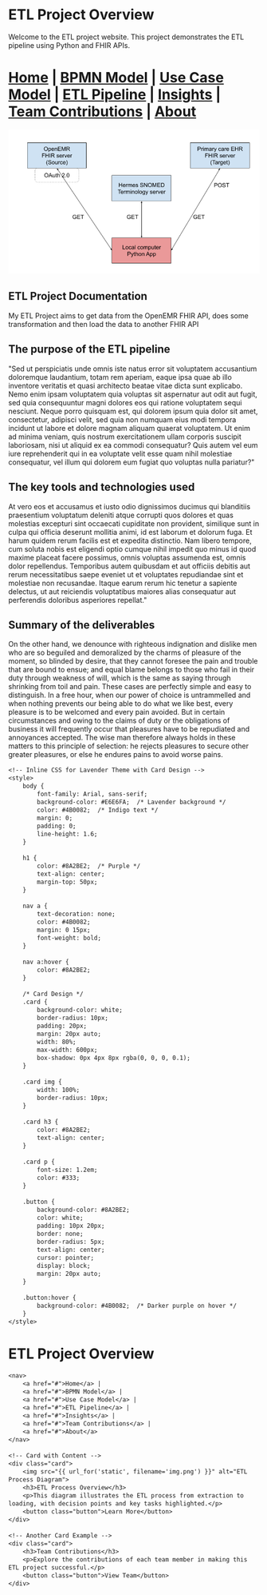# ETL Project Overview

Welcome to the ETL project website. This project demonstrates the ETL pipeline using Python and FHIR APIs.




[Home](index.md) | [BPMN Model](bpmn.md) | [Use Case Model](use_case.md) | [ETL Pipeline](etl_pipeline.md) | [Insights](insights.md) | [Team Contributions](team.md) | [About](about.md)
=======

![img_2.png](img_2.png)

## ETL Project Documentation
My ETL Project aims to get data from the OpenEMR FHIR API, does some transformation and then load the data to another FHIR API

## The purpose of the ETL pipeline
"Sed ut perspiciatis unde omnis iste natus error sit voluptatem accusantium doloremque laudantium, totam rem aperiam, eaque ipsa quae ab illo inventore veritatis et quasi architecto beatae vitae dicta sunt explicabo. Nemo enim ipsam voluptatem quia voluptas sit aspernatur aut odit aut fugit, sed quia consequuntur magni dolores eos qui ratione voluptatem sequi nesciunt. Neque porro quisquam est, qui dolorem ipsum quia dolor sit amet, consectetur, adipisci velit, sed quia non numquam eius modi tempora incidunt ut labore et dolore magnam aliquam quaerat voluptatem. Ut enim ad minima veniam, quis nostrum exercitationem ullam corporis suscipit laboriosam, nisi ut aliquid ex ea commodi consequatur? Quis autem vel eum iure reprehenderit qui in ea voluptate velit esse quam nihil molestiae consequatur, vel illum qui dolorem eum fugiat quo voluptas nulla pariatur?"

## The key tools and technologies used
At vero eos et accusamus et iusto odio dignissimos ducimus qui blanditiis praesentium voluptatum deleniti atque corrupti quos dolores et quas molestias excepturi sint occaecati cupiditate non provident, similique sunt in culpa qui officia deserunt mollitia animi, id est laborum et dolorum fuga. Et harum quidem rerum facilis est et expedita distinctio. Nam libero tempore, cum soluta nobis est eligendi optio cumque nihil impedit quo minus id quod maxime placeat facere possimus, omnis voluptas assumenda est, omnis dolor repellendus. Temporibus autem quibusdam et aut officiis debitis aut rerum necessitatibus saepe eveniet ut et voluptates repudiandae sint et molestiae non recusandae. Itaque earum rerum hic tenetur a sapiente delectus, ut aut reiciendis voluptatibus maiores alias consequatur aut perferendis doloribus asperiores repellat."

## Summary of the deliverables
On the other hand, we denounce with righteous indignation and dislike men who are so beguiled and demoralized by the charms of pleasure of the moment, so blinded by desire, that they cannot foresee the pain and trouble that are bound to ensue; and equal blame belongs to those who fail in their duty through weakness of will, which is the same as saying through shrinking from toil and pain.
These cases are perfectly simple and easy to distinguish.
In a free hour, when our power of choice is untrammelled and when nothing prevents our being able to do what we like best, every pleasure is to be welcomed and every pain avoided. But in certain circumstances and owing to the claims of duty or the obligations of business it will frequently occur that pleasures have to be repudiated and annoyances accepted. The wise man therefore always holds in these matters to this principle of selection: he rejects pleasures to secure other greater pleasures, or else he endures pains to avoid worse pains.


<!DOCTYPE html>
<html lang="en">
<head>
    <meta charset="UTF-8">
    <meta name="viewport" content="width=device-width, initial-scale=1.0">
    <title>ETL Project Overview</title>

    <!-- Inline CSS for Lavender Theme with Card Design -->
    <style>
        body {
            font-family: Arial, sans-serif;
            background-color: #E6E6FA;  /* Lavender background */
            color: #4B0082;  /* Indigo text */
            margin: 0;
            padding: 0;
            line-height: 1.6;
        }

        h1 {
            color: #8A2BE2;  /* Purple */
            text-align: center;
            margin-top: 50px;
        }

        nav a {
            text-decoration: none;
            color: #4B0082;
            margin: 0 15px;
            font-weight: bold;
        }

        nav a:hover {
            color: #8A2BE2;
        }

        /* Card Design */
        .card {
            background-color: white;
            border-radius: 10px;
            padding: 20px;
            margin: 20px auto;
            width: 80%;
            max-width: 600px;
            box-shadow: 0px 4px 8px rgba(0, 0, 0, 0.1);
        }

        .card img {
            width: 100%;
            border-radius: 10px;
        }

        .card h3 {
            color: #8A2BE2;
            text-align: center;
        }

        .card p {
            font-size: 1.2em;
            color: #333;
        }

        .button {
            background-color: #8A2BE2;
            color: white;
            padding: 10px 20px;
            border: none;
            border-radius: 5px;
            text-align: center;
            cursor: pointer;
            display: block;
            margin: 20px auto;
        }

        .button:hover {
            background-color: #4B0082;  /* Darker purple on hover */
        }
    </style>
</head>
<body>
    <h1>ETL Project Overview</h1>

    <nav>
        <a href="#">Home</a> | 
        <a href="#">BPMN Model</a> | 
        <a href="#">Use Case Model</a> | 
        <a href="#">ETL Pipeline</a> | 
        <a href="#">Insights</a> | 
        <a href="#">Team Contributions</a> | 
        <a href="#">About</a>
    </nav>

    <!-- Card with Content -->
    <div class="card">
        <img src="{{ url_for('static', filename='img.png') }}" alt="ETL Process Diagram">
        <h3>ETL Process Overview</h3>
        <p>This diagram illustrates the ETL process from extraction to loading, with decision points and key tasks highlighted.</p>
        <button class="button">Learn More</button>
    </div>

    <!-- Another Card Example -->
    <div class="card">
        <h3>Team Contributions</h3>
        <p>Explore the contributions of each team member in making this ETL project successful.</p>
        <button class="button">View Team</button>
    </div>

</body>
</html>

